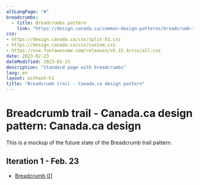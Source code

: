 ```yaml
---
altLangPage: "#"
breadcrumbs:
  - title: Breadcrumbs pattern
    link: "https://design.canada.ca/common-design-patterns/breadcrumb-trail.html"
css:
- https://design.canada.ca/css/split-h1.css
- https://design.canada.ca/css/custom.css
- https://use.fontawesome.com/releases/v5.15.4/css/all.css
date: 2023-02-23
dateModified: 2023-02-23
description: "Standard page with breadcrumbs"
lang: en
layout: without-h1
title: "Breadcrumb trail - Canada.ca design pattern"
---
```

<h1 property="name" id="wb-cont" dir="ltr"><span class="stacked"><span>Breadcrumb trail - Canada.ca design pattern</span>: <span>Canada.ca design</span></span></h1>
<p>This is a mockup of the future state of the Breadcrumb trail pattern.</p>
<h2>Iteration 1 - Feb. 23</h2>
<ul>
  <li><a href="breadcrumbs-01.html">Breadcrumb 01</a></li>
  </ul>
